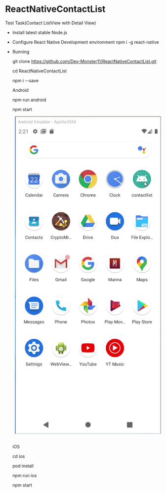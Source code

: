 # ReactNativeContactList

Test Task(Contact ListView with Detail View)

- Install latest stable Node.js
- Configure React Native Development environment
   npm i -g react-native
- Running

   git clone https://github.com/Dev-Monster11/ReactNativeContactList.git
   
   cd ReactNativeContactList
   
   npm i --save
   
   Android
   
   npm run android
   
   npm start
   <pre>
   <img src="./screenshots/android.gif" />
   </pre>
   iOS
   
   
   cd ios
   
   pod install
   
   npm run ios
   
   npm start

